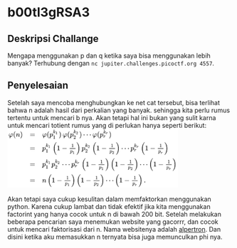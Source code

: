 # b00tl3gRSA3
## Deskripsi Challange
Mengapa menggunakan p dan q ketika saya bisa menggunakan lebih banyak? Terhubung dengan `nc jupiter.challenges.picoctf.org 4557`.

## Penyelesaian
Setelah saya mencoba menghubungkan ke net cat tersebut, bisa terlihat bahwa n adalah hasil dari perkalian yang banyak. sehingga kita perlu rumus tertentu untuk mencari b nya. Akan tetapi hal ini bukan yang sulit karna untuk mencari totient rumus yang di perlukan hanya seperti berikut: 
![alt text](image.png)

Akan tetapi saya cukup kesulitan dalam memfaktorkan menggunakan python. Karena cukup lambat dan tidak efektif jika kita menggunakan factorint yang hanya cocok untuk n di bawah 200 bit. Setelah melakukan beberapa pencarian saya menemukan website yang gacorrr, dan cocok untuk mencari faktorisasi dari n. Nama websitenya adalah [alpertron](https://www.alpertron.com.ar/ECM.HTM). Dan disini ketika aku memasukkan n ternyata bisa juga memunculkan phi nya. 